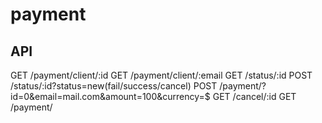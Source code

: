 # payment
## API
GET /payment/client/:id
GET /payment/client/:email
GET /status/:id
POST /status/:id?status=new(fail/success/cancel)
POST /payment/?id=0&email=mail.com&amount=100&currency=$
GET /cancel/:id
GET /payment/